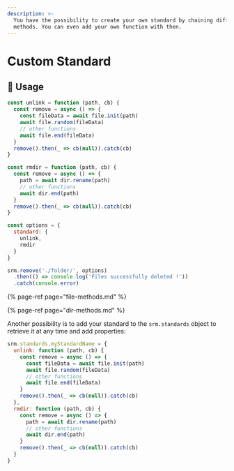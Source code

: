 ```yaml
---
description: >-
  You have the possibility to create your own standard by chaining differents
  methods. You can even add your own function with then.
---
```


# Custom Standard

## 📘 Usage

```javascript
const unlink = function (path, cb) {
  const remove = async () => {
    const fileData = await file.init(path)
    await file.random(fileData)
    // other functions
    await file.end(fileData)
  }
  remove().then(_ => cb(null)).catch(cb)
}

const rmdir = function (path, cb) {
  const remove = async () => {
    path = await dir.rename(path)
    // other functions
    await dir.end(path)
  }
  remove().then(_ => cb(null)).catch(cb)
}

const options = {
  standard: {
    unlink,
    rmdir
  }
}

srm.remove('./folder/', options)
  .then(() => console.log('Files successfully deleted !'))
  .catch(console.error)
```

{% page-ref page="file-methods.md" %}

{% page-ref page="dir-methods.md" %}

Another possibility is to add your standard to the `srm.standards` object to retrieve it at any time and add properties:

```javascript
srm.standards.myStandardName = {
  unlink: function (path, cb) {
    const remove = async () => {
      const fileData = await file.init(path)
      await file.random(fileData)
      // other functions
      await file.end(fileData)
    }
    remove().then(_ => cb(null)).catch(cb)
  },
  rmdir: function (path, cb) {
    const remove = async () => {
      path = await dir.rename(path)
      // other functions
      await dir.end(path)
    }
    remove().then(_ => cb(null)).catch(cb)
  }
}
```

